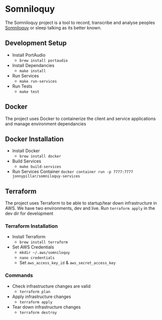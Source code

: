 # Somniloquy

The Somniloquy project is a tool to record, transcribe and analyse peoples [Somniloquy](https://en.wikipedia.org/wiki/Somniloquy) or sleep talking as its better known.

## Development Setup

- Install PortAudio
  - `brew install portaudio`
- Install Dependancies
  - `make install`
- Run Services
  - `make run-services`
- Run Tests
  - `make test`

## Docker

The project uses Docker to containerize the client and service applications and manage environment dependancies

## Docker Installation

- Install Docker
  - `brew install docker`
- Build Services
  - `make build-services`
- Run Services Container
  `docker container run -p 7777:7777 jonnypillar/somniloquy-services`

## Terraform

The project uses Terraform to be able to startup/tear down infrastructure in AWS. We have two environments, dev and live. Run `terraform apply` in the dev dir for development

### Terraform Installation

- Install Terraform
  - `brew install terraform`
- Set AWS Credentials
  - `mkdir ~/.aws/somniloquy`
  - `nano credentials`
  - Set `aws_access_key_id` & `aws_secret_access_key`

### Commands

- Check infrastructure changes are valid
  - `terraform plan`
- Apply infrastructure changes
  - `terraform apply`
- Tear down infrastructure changes
  - `terraform destroy`